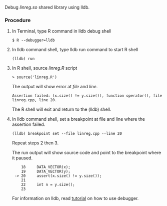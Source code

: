 Debug _linreg.so_ shared library using lldb.

### Procedure

1. In Terminal, type R command in lldb debug shell

	`$ R --debugger=lldb`

2. In lldb command shell, type lldb run command to start R shell

	`(lldb) run`

3. In R shell, source *linreg.R* script

	`> source('linreg.R')`

	The output will show error at _file_ and _line_.

	`Assertion failed: (x.size() != y.size()), function operator(), file linreg.cpp, line 20.`

	The R shell will exit and return to the (lldb) shell.

4. In lldb command shell, set a breakpoint at file and line where the assertion failed.

	`(lldb) breakpoint set --file linreg.cpp --line 20`

	Repeat steps 2 then 3.

	The run output will show source code and point to the breakpoint where it paused.

		   18  	  DATA_VECTOR(x);
		   19  	  DATA_VECTOR(y);
		-> 20  	  assert(x.size() != y.size());
		   21
		   22  	  int n = y.size();
		   23

	For information on lldb, read [tutorial](http://lldb.llvm.org/tutorial.html) on how to use debugger.


